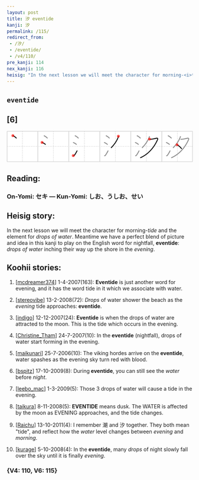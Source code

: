 ```yaml
---
layout: post
title: 汐 eventide
kanji: 汐
permalink: /115/
redirect_from:
 - /汐/
 - /eventide/
 - /v4/110/
pre_kanji: 114
nex_kanji: 116
heisig: "In the next lesson we will meet the character for morning-<i>tide</i> and the element for <i>drops of water</i>. Meantime we have a perfect blend of picture and idea in this kanji to play on the English word for nightfall, <b>eventide</b>: <i>drops of water</i> inching their way up the shore in the <i>evening</i>."
---
```


## `eventide`

## [6]

<div class="stroke"><img src="../images/E6B190.png" /></div>

## Reading:

### On-Yomi: セキ &mdash; Kun-Yomi: しお、うしお、せい

## Heisig story:

In the next lesson we will meet the character for morning-<i>tide</i> and the element for <i>drops of water</i>. Meantime we have a perfect blend of picture and idea in this kanji to play on the English word for nightfall, <b>eventide</b>: <i>drops of water</i> inching their way up the shore in the <i>evening</i>.

## Koohii stories:

1) [<a href="http://kanji.koohii.com/profile/mcdreamer374">mcdreamer374</a>] 1-4-2007(163): <strong>Eventide</strong> is just another word for evening, and it has the word tide in it which we associate with water.

2) [<a href="http://kanji.koohii.com/profile/stereovibe">stereovibe</a>] 13-2-2008(72): <em>Drops</em> of water shower the beach as the <em>evening</em> tide approaches:<strong> eventide</strong>.

3) [<a href="http://kanji.koohii.com/profile/indigo">indigo</a>] 12-12-2007(24): <strong>Eventide</strong> is when the drops of water are attracted to the moon. This is the tide which occurs in the evening.

4) [<a href="http://kanji.koohii.com/profile/Christine_Tham">Christine_Tham</a>] 24-7-2007(10): In the<strong> eventide</strong> (nightfall), drops of water start forming in the evening.

5) [<a href="http://kanji.koohii.com/profile/maikunari">maikunari</a>] 25-7-2006(10): The viking hordes arrive on the<strong> eventide</strong>, water spashes as the evening sky turn red with blood.

6) [<a href="http://kanji.koohii.com/profile/bspitz">bspitz</a>] 17-10-2009(8): During<strong> eventide</strong>, you can still see the <em>water</em> before <em>night</em>.

7) [<a href="http://kanji.koohii.com/profile/leebo_mac">leebo_mac</a>] 1-3-2009(5): Those 3 drops of water will cause a tide in the evening.

8) [<a href="http://kanji.koohii.com/profile/taikura">taikura</a>] 8-11-2008(5): <strong>EVENTIDE</strong> means dusk. The WATER is affected by the moon as EVENING approaches, and the tide changes.

9) [<a href="http://kanji.koohii.com/profile/Raichu">Raichu</a>] 13-10-2011(4): I remember 潮 and 汐 together. They both mean &quot;tide&quot;, and reflect how the <em>water</em> level changes between <em>evening</em> and <em>morning</em>.

10) [<a href="http://kanji.koohii.com/profile/kurage">kurage</a>] 5-10-2008(4): In the<strong> eventide</strong>, many <em>drops</em> of night slowly fall over the sky until it is finally <em>evening</em>.

### {V4: 110, V6: 115}
